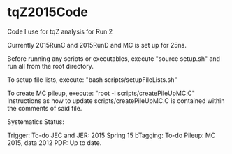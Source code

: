 # tqZ2015Code
Code I use for tqZ analysis for Run 2

Currently 2015RunC and 2015RunD and MC is set up for 25ns.

Before running any scripts or executables, execute "source setup.sh" and run all from the root directory.

To setup file lists, execute: "bash scripts/setupFileLists.sh"

To create MC pileup, execute: "root -l scripts/createPileUpMC.C"
Instructions as how to update scripts/createPileUpMC.C is contained within the comments of said file.

Systematics Status:

Trigger: To-do
JEC and JER: 2015 Spring 15
bTagging: To-do
Pileup: MC 2015, data 2012
PDF: Up to date.
